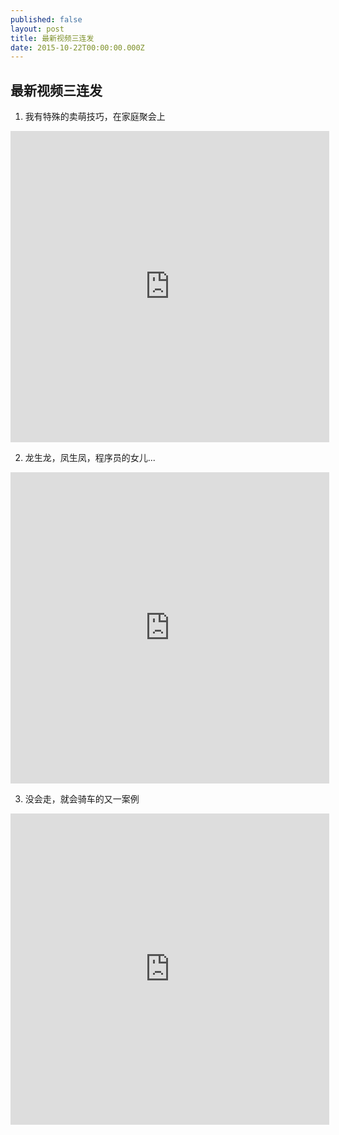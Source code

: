 ```yaml
---
published: false
layout: post
title: 最新视频三连发
date: 2015-10-22T00:00:00.000Z
---
```


## 最新视频三连发

1. 我有特殊的卖萌技巧，在家庭聚会上

<iframe height="498" width="510" src="http://player.youku.com/embed/XODEyNzM3MjI0" frameborder="0" allowfullscreen="1"> </iframe>

2. 龙生龙，凤生凤，程序员的女儿...

<iframe height="498" width="510" src="http://player.youku.com/embed/XODEyNzM3MjI0" frameborder="0" allowfullscreen="1"> </iframe>

3. 没会走，就会骑车的又一案例

<iframe height="498" width="510" src="http://player.youku.com/embed/XODEyNzM3MjI0" frameborder="0" allowfullscreen="1"> </iframe>


